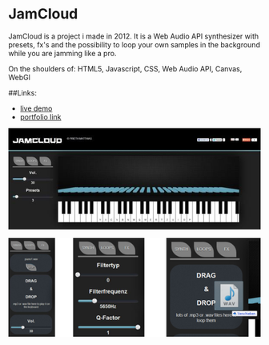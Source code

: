 JamCloud
===============

JamCloud is a project i made in 2012. It is a Web Audio API synthesizer with presets, fx's and the possibility to loop your own samples in the background while you are jamming like a pro.

On the shoulders of: HTML5, Javascript, CSS, Web Audio API, Canvas, WebGl   

##Links:
- [live demo](http://jamcloud.herokuapp.com/)
- [portfolio link](http://portfolio.multimediatechnology.at/projects/2012-jamcloud)

![jamcloud preview](https://github.com/matthiasprieth/jamcloud/blob/master/preview.jpg)

![filter slider drag&drop](https://github.com/matthiasprieth/jamcloud/blob/master/menu_preview.jpg)
